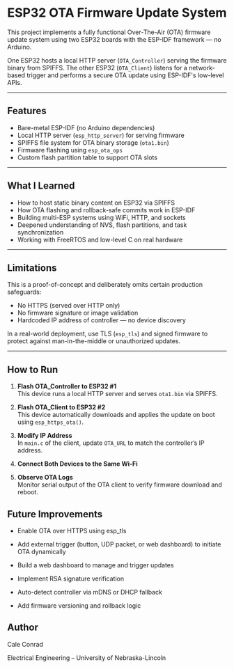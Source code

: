 # ESP32 OTA Firmware Update System

This project implements a fully functional Over-The-Air (OTA) firmware update system using two ESP32 boards with the ESP-IDF framework — no Arduino.

One ESP32 hosts a local HTTP server (`OTA_Controller`) serving the firmware binary from SPIFFS. The other ESP32 (`OTA_Client`) listens for a network-based trigger and performs a secure OTA update using ESP-IDF's low-level APIs.

---

## Features

- Bare-metal ESP-IDF (no Arduino dependencies)
- Local HTTP server (`esp_http_server`) for serving firmware
- SPIFFS file system for OTA binary storage (`ota1.bin`)
- Firmware flashing using `esp_ota_ops`
- Custom flash partition table to support OTA slots

---

## What I Learned

- How to host static binary content on ESP32 via SPIFFS
- How OTA flashing and rollback-safe commits work in ESP-IDF
- Building multi-ESP systems using WiFi, HTTP, and sockets
- Deepened understanding of NVS, flash partitions, and task synchronization
- Working with FreeRTOS and low-level C on real hardware

---

## Limitations

This is a proof-of-concept and deliberately omits certain production safeguards:

- No HTTPS (served over HTTP only)
- No firmware signature or image validation
- Hardcoded IP address of controller — no device discovery

In a real-world deployment, use TLS (`esp_tls`) and signed firmware to protect against man-in-the-middle or unauthorized updates.

---

## How to Run

1. **Flash OTA_Controller to ESP32 #1**  
   This device runs a local HTTP server and serves `ota1.bin` via SPIFFS.

2. **Flash OTA_Client to ESP32 #2**  
   This device automatically downloads and applies the update on boot using `esp_https_ota()`.

3. **Modify IP Address**  
   In `main.c` of the client, update `OTA_URL` to match the controller’s IP address.

4. **Connect Both Devices to the Same Wi-Fi**

5. **Observe OTA Logs**  
   Monitor serial output of the OTA client to verify firmware download and reboot.

## Future Improvements
- Enable OTA over HTTPS using esp_tls

- Add external trigger (button, UDP packet, or web dashboard) to initiate OTA dynamically

- Build a web dashboard to manage and trigger updates  

- Implement RSA signature verification

- Auto-detect controller via mDNS or DHCP fallback

- Add firmware versioning and rollback logic



## Author
Cale Conrad

Electrical Engineering – University of Nebraska-Lincoln

